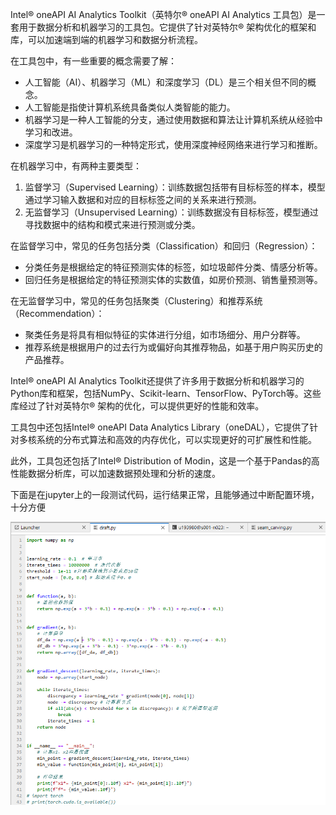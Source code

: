 Intel® oneAPI AI Analytics Toolkit（英特尔® oneAPI AI Analytics 工具包）是一套用于数据分析和机器学习的工具包。它提供了针对英特尔® 架构优化的框架和库，可以加速端到端的机器学习和数据分析流程。

在工具包中，有一些重要的概念需要了解：

- 人工智能（AI）、机器学习（ML）和深度学习（DL）是三个相关但不同的概念。
- 人工智能是指使计算机系统具备类似人类智能的能力。
- 机器学习是一种人工智能的分支，通过使用数据和算法让计算机系统从经验中学习和改进。
- 深度学习是机器学习的一种特定形式，使用深度神经网络来进行学习和推断。

在机器学习中，有两种主要类型：

1. 监督学习（Supervised Learning）：训练数据包括带有目标标签的样本，模型通过学习输入数据和对应的目标标签之间的关系来进行预测。
2. 无监督学习（Unsupervised Learning）：训练数据没有目标标签，模型通过寻找数据中的结构和模式来进行预测或分类。

在监督学习中，常见的任务包括分类（Classification）和回归（Regression）：

- 分类任务是根据给定的特征预测实体的标签，如垃圾邮件分类、情感分析等。
- 回归任务是根据给定的特征预测实体的实数值，如房价预测、销售量预测等。

在无监督学习中，常见的任务包括聚类（Clustering）和推荐系统（Recommendation）：

- 聚类任务是将具有相似特征的实体进行分组，如市场细分、用户分群等。
- 推荐系统是根据用户的过去行为或偏好向其推荐物品，如基于用户购买历史的产品推荐。

Intel® oneAPI AI Analytics Toolkit还提供了许多用于数据分析和机器学习的Python库和框架，包括NumPy、Scikit-learn、TensorFlow、PyTorch等。这些库经过了针对英特尔® 架构的优化，可以提供更好的性能和效率。

工具包中还包括Intel® oneAPI Data Analytics Library（oneDAL），它提供了针对多核系统的分布式算法和高效的内存优化，可以实现更好的可扩展性和性能。

此外，工具包还包括了Intel® Distribution of Modin，这是一个基于Pandas的高性能数据分析库，可以加速数据预处理和分析的速度。

下面是在jupyter上的一段测试代码，运行结果正常，且能够通过中断配置环境，十分方便

![image-20230606205637299](image-20230606205637299.png)
